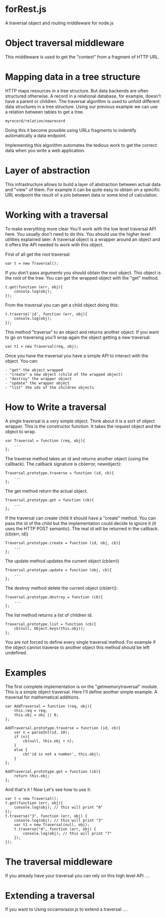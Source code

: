 forRest.js
==========

A traversal object and routing middleware for node.js
 
Object traversal middleware
===========================

This middleware is used to get the "context" from a fragment of HTTP URL.

Mapping data in a tree structure
================================
HTTP maps resources in a tree structure.
But data backends are often structured otherwise. A record in a relational
database, for example, doesn't have a parent or children.
The traversal algorithm is used to unfold different data structures in a tree structure.
Using our previous example we can use a relation between tables to get a tree.

    myrecord/relation/newrecord

Doing this it become possible using URLs fragments to indentify automatically a data endpoint.

Implementing this algorithm automates the tedious work to get the correct data when you write a web application.

Layer of abstraction
====================
This infrastructure allows to build a layer of abstraction between actual data and "view" of them.
For example it can be quite easy to obtain on a specific URL endpoint the result of a join between data or some kind of calculation.

Working with a traversal
========================
To make everything more clear You'll work with the low level traversal API here.
You usually don't need to do this. You should use the higher level utilities explained later.
A traversal object is a wrapper around an object and it offers the API needed to work with this object.

First of all get the root traversal:
    
    var t = new Traversal();
    
If you don't pass arguments you should obtain the root object. This object is the root of the tree.
You can get the wrapped object with the "get" method.

    t.get(function (err, obj){
        console.log(obj);
    });

From the traversal you can get a child object doing this:

    t.traverse('id', function (err, obj){
        console.log(obj);
    });

This method "traverse" to an object and returns another object. If you want to go on
traversing you'll wrap again the object getting a new traversal:

    var t1 = new Traversal(req, obj);

Once you have the traversal you have a simple API to interact with the object. You can:

    - "get" the object wrapped
    - "create" a new object (child of the wrapped object)
    - "destroy" the wrapper object
    - "update" the wrapper object
    - "list" the ids of the children objects

How to Write a traversal
========================
A single traversal is a very simple object. Think about it is a sort of object wrapper.
This is the constructor function. It takes the request object and the object to wrap.

    var Traversal = function (req, obj){
        ...
    };


The traverse method takes an id and returns another object (using the callback).
The callback signature is cb(error, newobject):

    Traversal.prototype.traverse = function (id, cb){
        ...
    };

The get method return the actual object.

    Traversal.prototype.get = function (cb){
        ...
    };

If the traversal can create child it should have a "create" method. You can pass
the id of the child but the implementation could decide to ignore it
(it uses the HTTP POST semantic). The real id will be returned in the callback.
(cb(err, id))

    Traversal.prototype.create = function (id, obj, cb){
        ...
    };

The update method updates the current object (cb(err))

    Traversal.prototype.update = function (obj, cb){
        ...
    };

The destroy method delete the current object (cb(err)):

    Traversal.prototype.destroy = function (cb){
        ...
    };

The list method returns a list of children id. 

    Traversal.prototype.list = function (cb){
        cb(null, Object.keys(this.obj));
    };


You are not forced to define every single traversal method. For example if the
object cannot traverse to another object this method should be left undefined.

Examples
========
The first complete implementation is on the "getmemorytraversal" module. This is a simple object traversal.
Here I'll define another simple example. A traversal for mathematical additions.


    var AddTraversal = function (req, obj){
        this.req = req;
        this.obj = obj || 0;
    };

    AddTraversal.prototype.traverse = function (id, cb){
        var n = parseInt(id, 10);
        if (n){
            cb(null, this.obj + n);
        }
        else {
            cb('id is not a number', this.obj);
        }
    };

    AddTraversal.prototype.get = function (cb){
        return this.obj;
    };

And that's it ! Now Let's see how to use it:

    var t = new Traversal();
    t.get(function (err, obj){
        console.log(obj); // this will print "0"
    });
    t.traverse("3", function (err, obj) {
        console.log(obj); // this will print "3"
        var t1 = new Traversal(null, obj);
        t.traverse("4", function (err, obj) {
            console.log(obj); // this will print "7"
        });
    });




The traversal middleware
========================
If you already have your traversal you can rely on this high level API. 
...






Extending a traversal
=====================
If you want to 
Using occamsrazor.js to extend a traversal ....

